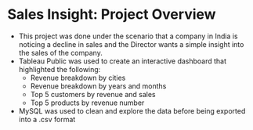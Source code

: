 # Sales Insight: Project Overview
- This project was done under the scenario that a company in India is noticing a decline in sales and the Director wants a simple insight into the sales of the company.
- Tableau Public was used to create an interactive dashboard that highlighted the following:
  - Revenue breakdown by cities
  - Revenue breakdown by years and months
  - Top 5 customers by revenue and sales
  - Top 5 products by revenue number
- MySQL was used to clean and explore the data before being exported into a .csv format
